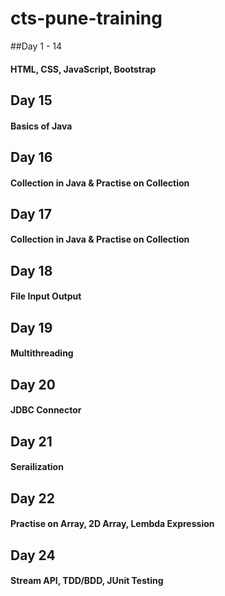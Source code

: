 # cts-pune-training

##Day 1 - 14
#### HTML, CSS, JavaScript, Bootstrap

## Day 15
#### Basics of Java

## Day 16
#### Collection in Java & Practise on Collection

## Day 17
#### Collection in Java & Practise on Collection

## Day 18
#### File Input Output

## Day 19
#### Multithreading

## Day 20
#### JDBC Connector

## Day 21
#### Serailization

## Day 22
#### Practise on Array, 2D Array, Lembda Expression

## Day 24
#### Stream API, TDD/BDD, JUnit Testing
